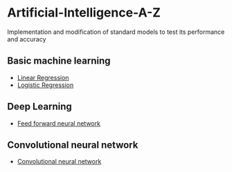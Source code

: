 # Artificial-Intelligence-A-Z
Implementation and modification of standard models to test its performance and accuracy

## Basic machine learning
- [Linear Regression](/linear_regression)
- [Logistic Regression](/logistic_regression)

## Deep Learning
- [Feed forward neural network](/feedforward_neural_network)

## Convolutional neural network
- [Convolutional neural network](/convolutional_neural_network)